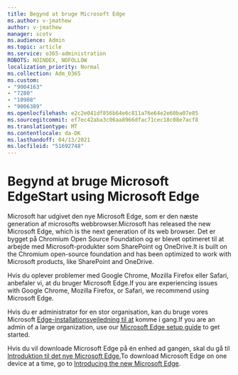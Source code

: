 ```yaml
---
title: Begynd at bruge Microsoft Edge
ms.author: v-jmathew
author: v-jmathew
manager: scotv
ms.audience: Admin
ms.topic: article
ms.service: o365-administration
ROBOTS: NOINDEX, NOFOLLOW
localization_priority: Normal
ms.collection: Adm_O365
ms.custom:
- "9004163"
- "7280"
- "10908"
- "9006389"
ms.openlocfilehash: e2c2e041df856b64e6c811a76e64e2e60ba07e85
ms.sourcegitcommit: ef7ec42aba3c06aa8966dfac71cec18c08e7acf8
ms.translationtype: MT
ms.contentlocale: da-DK
ms.lasthandoff: 04/13/2021
ms.locfileid: "51692748"
---
```

# <a name="start-using-microsoft-edge"></a><span data-ttu-id="3702c-102">Begynd at bruge Microsoft Edge</span><span class="sxs-lookup"><span data-stu-id="3702c-102">Start using Microsoft Edge</span></span>

<span data-ttu-id="3702c-103">Microsoft har udgivet den nye Microsoft Edge, som er den næste generation af microsofts webbrowser.</span><span class="sxs-lookup"><span data-stu-id="3702c-103">Microsoft has released the new Microsoft Edge, which is the next generation of its web browser.</span></span> <span data-ttu-id="3702c-104">Det er bygget på Chromium Open Source Foundation og er blevet optimeret til at arbejde med Microsoft-produkter som SharePoint og OneDrive.</span><span class="sxs-lookup"><span data-stu-id="3702c-104">It is built on the Chromium open-source foundation and has been optimized to work with Microsoft products, like SharePoint and OneDrive.</span></span>

<span data-ttu-id="3702c-105">Hvis du oplever problemer med Google Chrome, Mozilla Firefox eller Safari, anbefaler vi, at du bruger Microsoft Edge.</span><span class="sxs-lookup"><span data-stu-id="3702c-105">If you are experiencing issues with Google Chrome, Mozilla Firefox, or Safari, we recommend using Microsoft Edge.</span></span>

<span data-ttu-id="3702c-106">Hvis du er administrator for en stor organisation, kan du bruge vores Microsoft [Edge-installationsvejledning til at](https://go.microsoft.com/fwlink/?linkid=2142423) komme i gang.</span><span class="sxs-lookup"><span data-stu-id="3702c-106">If you are an admin of a large organization, use our [Microsoft Edge setup guide](https://go.microsoft.com/fwlink/?linkid=2142423) to get started.</span></span>

<span data-ttu-id="3702c-107">Hvis du vil downloade Microsoft Edge på én enhed ad gangen, skal du gå til [Introduktion til det nye Microsoft Edge.](https://go.microsoft.com/fwlink/?linkid=2141049)</span><span class="sxs-lookup"><span data-stu-id="3702c-107">To download Microsoft Edge on one device at a time, go to [Introducing the new Microsoft Edge](https://go.microsoft.com/fwlink/?linkid=2141049).</span></span>
